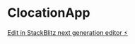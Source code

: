 # ClocationApp

[Edit in StackBlitz next generation editor ⚡️](https://stackblitz.com/~/github.com/BulmasAgency/ClocationApp)